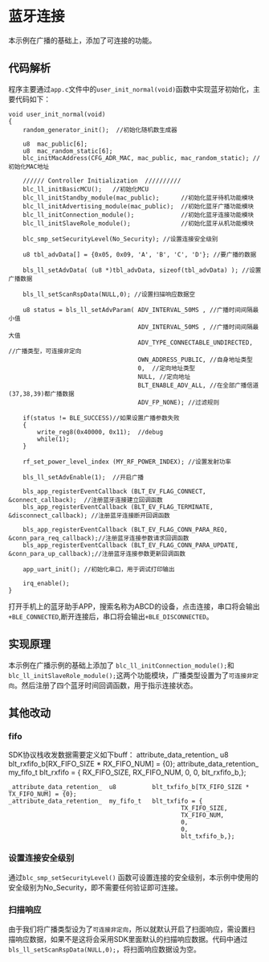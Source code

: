 # 蓝牙连接

本示例在广播的基础上，添加了可连接的功能。

## 代码解析

程序主要通过```app.c```文件中的```user_init_normal(void)```函数中实现蓝牙初始化，主要代码如下：

	void user_init_normal(void)
	{
		random_generator_init();  //初始化随机数生成器

		u8  mac_public[6];
		u8  mac_random_static[6];
		blc_initMacAddress(CFG_ADR_MAC, mac_public, mac_random_static); //初始化MAC地址

		////// Controller Initialization  //////////
		blc_ll_initBasicMCU();   //初始化MCU
		blc_ll_initStandby_module(mac_public);		//初始化蓝牙待机功能模块
		blc_ll_initAdvertising_module(mac_public);  //初始化蓝牙广播功能模块
		blc_ll_initConnection_module();				//初始化蓝牙连接功能模块
		blc_ll_initSlaveRole_module();				//初始化蓝牙从机功能模块

		blc_smp_setSecurityLevel(No_Security); //设置连接安全级别

		u8 tbl_advData[] = {0x05, 0x09, 'A', 'B', 'C', 'D'}; //要广播的数据

		bls_ll_setAdvData( (u8 *)tbl_advData, sizeof(tbl_advData) ); //设置广播数据

		bls_ll_setScanRspData(NULL,0); //设置扫描响应数据空

		u8 status = bls_ll_setAdvParam( ADV_INTERVAL_50MS , //广播时间间隔最小值
										ADV_INTERVAL_50MS , //广播时间间隔最大值
										ADV_TYPE_CONNECTABLE_UNDIRECTED, //广播类型，可连接非定向
										OWN_ADDRESS_PUBLIC, //自身地址类型
										0,  //定向地址类型
										NULL, //定向地址
										BLT_ENABLE_ADV_ALL, //在全部广播信道(37,38,39)都广播数据
										ADV_FP_NONE); //过滤规则

		if(status != BLE_SUCCESS)//如果设置广播参数失败
		{
			write_reg8(0x40000, 0x11);  //debug
			while(1);
		}

		rf_set_power_level_index (MY_RF_POWER_INDEX); //设置发射功率

		bls_ll_setAdvEnable(1);  //开启广播

		bls_app_registerEventCallback (BLT_EV_FLAG_CONNECT, &connect_callback);  //注册蓝牙连接建立回调函数
		bls_app_registerEventCallback (BLT_EV_FLAG_TERMINATE, &disconnect_callback); //注册蓝牙连接断开回调函数

		bls_app_registerEventCallback (BLT_EV_FLAG_CONN_PARA_REQ, &conn_para_req_callback);//注册蓝牙连接参数请求回调函数
		bls_app_registerEventCallback (BLT_EV_FLAG_CONN_PARA_UPDATE, &conn_para_up_callback);//注册蓝牙连接参数更新回调函数

		app_uart_init(); //初始化串口，用于调试打印输出

		irq_enable();
	}

打开手机上的蓝牙助手APP，搜索名称为ABCD的设备，点击连接，串口将会输出 ```+BLE_CONNECTED```,断开连接后，串口将会输出```+BLE_DISCONNECTED```。

## 实现原理

本示例在广播示例的基础上添加了 ```blc_ll_initConnection_module();```和 ```blc_ll_initSlaveRole_module();```这两个功能模块，广播类型设置为了```可连接非定向```。然后注册了四个蓝牙时间回调函数，用于指示连接状态。

## 其他改动

### fifo

SDK协议栈收发数据需要定义如下buff：
	attribute_data_retention_  u8 		 	blt_rxfifo_b[RX_FIFO_SIZE * RX_FIFO_NUM] = {0};
	attribute_data_retention_	my_fifo_t	blt_rxfifo = {
													RX_FIFO_SIZE,
													RX_FIFO_NUM,
													0,
													0,
													blt_rxfifo_b,};

	_attribute_data_retention_  u8 		 	blt_txfifo_b[TX_FIFO_SIZE * TX_FIFO_NUM] = {0};
	_attribute_data_retention_	my_fifo_t	blt_txfifo = {
													TX_FIFO_SIZE,
													TX_FIFO_NUM,
													0,
													0,
													blt_txfifo_b,};


### 设置连接安全级别
通过```blc_smp_setSecurityLevel()``` 函数可设置连接的安全级别，本示例中使用的安全级别为No_Security，即不需要任何验证即可连接。

### 扫描响应
由于我们将广播类型设为了```可连接非定向```，所以就默认开启了扫面响应，需设置扫描响应数据，如果不是这将会采用SDK里面默认的扫描响应数据。代码中通过```bls_ll_setScanRspData(NULL,0);```，将扫面响应数据设为空。
